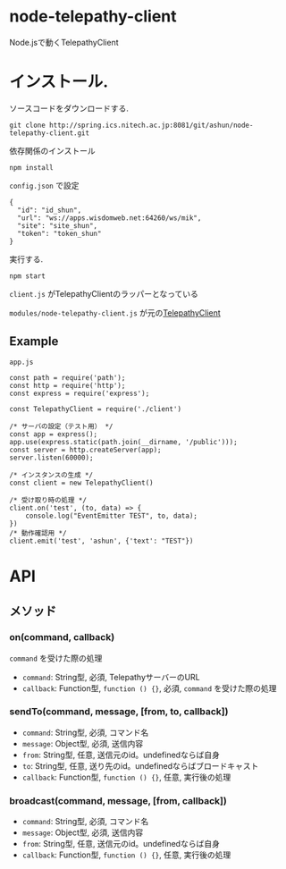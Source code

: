 node-telepathy-client
===============

Node.jsで動くTelepathyClient

# インストール.

ソースコードをダウンロードする.

	git clone http://spring.ics.nitech.ac.jp:8081/git/ashun/node-telepathy-client.git

依存関係のインストール

	npm install

`config.json` で設定

	{
	  "id": "id_shun",
	  "url": "ws://apps.wisdomweb.net:64260/ws/mik",
	  "site": "site_shun",
	  "token": "token_shun"
	}

実行する.

	npm start

`client.js` がTelepathyClientのラッパーとなっている

`modules/node-telepathy-client.js` が元の[TelepathyClient]('http://spring.ics.nitech.ac.jp:8081/git/yusuken/node-telepathy-client.git')

## Example
`app.js`

	const path = require('path');
	const http = require('http');
	const express = require('express');

	const TelepathyClient = require('./client')

	/* サーバの設定（テスト用） */
	const app = express();
	app.use(express.static(path.join(__dirname, '/public')));
	const server = http.createServer(app);
	server.listen(60000);

	/* インスタンスの生成 */
	const client = new TelepathyClient()

	/* 受け取り時の処理 */
	client.on('test', (to, data) => {
		console.log("EventEmitter TEST", to, data);
	})
	/* 動作確認用 */
	client.emit('test', 'ashun', {'text': "TEST"})


# API

## メソッド

### on(command, callback)

`command` を受けた際の処理

* `command`: String型, 必須, TelepathyサーバーのURL
* `callback`: Function型, `function () {}`, 必須, `command` を受けた際の処理


### sendTo(command, message, [from, to, callback])

* `command`: String型, 必須, コマンド名
* `message`: Object型, 必須, 送信内容
* `from`: String型, 任意, 送信元のid。undefinedならば自身
* `to`: String型, 任意, 送り先のid。undefinedならばブロードキャスト
* `callback`: Function型, `function () {}`, 任意, 実行後の処理

### broadcast(command, message, [from, callback])
* `command`: String型, 必須, コマンド名
* `message`: Object型, 必須, 送信内容
* `from`: String型, 任意, 送信元のid。undefinedならば自身
* `callback`: Function型, `function () {}`, 任意, 実行後の処理
